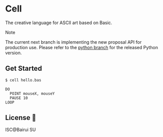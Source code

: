 # Cell

The creative language for ASCII art based on Basic.

> [!NOTE]
> The current next branch is implementing the new proposal API for production use. Please refer to the [python branch](https://github.com/charming-art/charming-cell/tree/python) for the released Python version.

## Get Started

```bash
$ cell hello.bas
```

```basic
DO
  POINT mouseX, mouseY
  PAUSE 10
LOOP
```

## License 📄

ISC@Bairui SU
